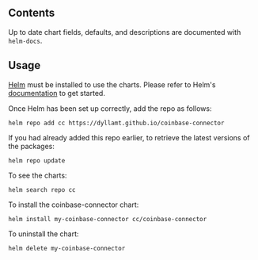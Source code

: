 ## Contents

Up to date chart fields, defaults, and descriptions are documented with `helm-docs`.

## Usage

[Helm](https://helm.sh) must be installed to use the charts.  Please refer to
Helm's [documentation](https://helm.sh/docs) to get started.

Once Helm has been set up correctly, add the repo as follows:

    helm repo add cc https://dyllamt.github.io/coinbase-connector

If you had already added this repo earlier, to retrieve the latest versions of the packages:

    helm repo update

To see the charts:

    helm search repo cc

To install the coinbase-connector chart:

    helm install my-coinbase-connector cc/coinbase-connector

To uninstall the chart:

    helm delete my-coinbase-connector
